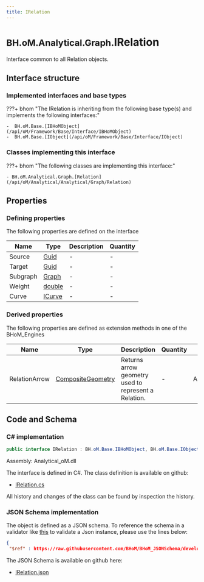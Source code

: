 ```yaml
---
title: IRelation
---
```


# <small>BH.oM.Analytical.Graph.</small>**IRelation**

Interface common to all Relation objects.

## Interface structure

### Implemented interfaces and base types

???+ bhom "The IRelation is inheriting from the following base type(s) and implements the following interfaces:"

    -  BH.oM.Base.[IBHoMObject](/api/oM/Framework/Base/Interface/IBHoMObject)
    -  BH.oM.Base.[IObject](/api/oM/Framework/Base/Interface/IObject)


### Classes implementing this interface

???+ bhom "The following classes are implementing this interface:"

    - BH.oM.Analytical.Graph.[Relation](/api/oM/Analytical/Analytical/Graph/Relation)


## Properties



### Defining properties

The following properties are defined on the interface

| Name             | Type             | Description      | Quantity         |
|------------------|------------------|------------------|------------------|
| Source | [Guid](https://learn.microsoft.com/en-us/dotnet/api/System.Guid?view=netstandard-2.0) | - | - |
| Target | [Guid](https://learn.microsoft.com/en-us/dotnet/api/System.Guid?view=netstandard-2.0) | - | - |
| Subgraph | [Graph](/api/oM/Analytical/Analytical/Graph/Graph) | - | - |
| Weight | [double](https://learn.microsoft.com/en-us/dotnet/api/System.Double?view=netstandard-2.0) | - | - |
| Curve | [ICurve](/api/oM/Dimensional/Geometry/Curve/ICurve) | - | - |


### Derived properties

The following properties are defined as extension methods in one of the BHoM_Engines

| Name             | Type             | Description      | Quantity         | Engine           |
|------------------|------------------|------------------|------------------|------------------|
| RelationArrow | [CompositeGeometry](/api/oM/Dimensional/Geometry/Misc/CompositeGeometry) | Returns arrow geometry used to represent a Relation. | - | Analytical_Engine |


## Code and Schema

### C# implementation

``` C# title="C#"
public interface IRelation : BH.oM.Base.IBHoMObject, BH.oM.Base.IObject
```

Assembly: Analytical_oM.dll

The interface is defined in C#. The class definition is available on github:

- [IRelation.cs](https://github.com/BHoM/BHoM/blob/develop/Analytical_oM/Graph\IRelation.cs)

All history and changes of the class can be found by inspection the history.
### JSON Schema implementation

The object is defined as a JSON schema. To reference the schema in a validator like [this](https://www.jsonschemavalidator.net/) to validate a Json instance, please use the lines below:

``` json title="JSON Schema"
{
 "$ref" : https://raw.githubusercontent.com/BHoM/BHoM_JSONSchema/develop/Analytical_oM/Graph/IRelation.json}
```

The JSON Schema is available on github here:

- [IRelation.json](https://github.com/BHoM/BHoM_JSONSchema/blob/develop/Analytical_oM/Graph/IRelation.json)

